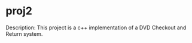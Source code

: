proj2
=====

Description: 
This project is a c++ implementation of a DVD Checkout and Return system.
